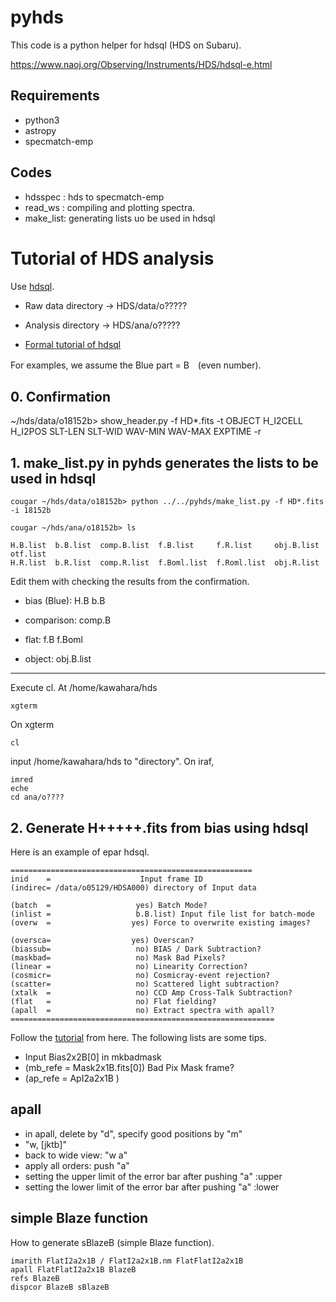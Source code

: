 # pyhds

This code is a python helper for hdsql (HDS on Subaru).

https://www.naoj.org/Observing/Instruments/HDS/hdsql-e.html

## Requirements

- python3
- astropy
- specmatch-emp

## Codes

- hdsspec : hds to specmatch-emp
- read_ws : compiling and plotting spectra.
- make_list: generating lists uo be used in hdsql


# Tutorial of HDS analysis 

Use [hdsql](https://www.naoj.org/Observing/Instruments/HDS/hdsql.html). 

- Raw data directory -> HDS/data/o?????
- Analysis directory -> HDS/ana/o?????

- [Formal tutorial of hdsql](https://www.naoj.org/Observing/Instruments/HDS/hdsql.html)

For examples, we assume the Blue part = B　(even number).

## 0. Confirmation

~/hds/data/o18152b> show_header.py -f HD*.fits -t OBJECT H_I2CELL H_I2POS SLT-LEN SLT-WID WAV-MIN WAV-MAX EXPTIME -r

## 1. make_list.py in pyhds generates the lists to be used in hdsql

```
cougar ~/hds/data/o18152b> python ../../pyhds/make_list.py -f HD*.fits -i 18152b

cougar ~/hds/ana/o18152b> ls

H.B.list  b.B.list  comp.B.list  f.B.list     f.R.list	   obj.B.list  otf.list
H.R.list  b.R.list  comp.R.list  f.Boml.list  f.Roml.list  obj.R.list
```

Edit them with checking the results from the confirmation.

- bias (Blue):
H.B
b.B

- comparison:
comp.B

- flat:
f.B
f.Boml

- object:
obj.B.list

------------------------------------------
Execute cl.
At /home/kawahara/hds

```
xgterm
```

On xgterm

```
cl
```

input /home/kawahara/hds to "directory". On iraf, 

```
imred
eche
cd ana/o????
```

## 2. Generate H+++++.fits from bias using hdsql

Here is an example of epar hdsql.

```
======================================================    
inid    =                    Input frame ID
(indirec= /data/o05129/HDSA000) directory of Input data

(batch  =                   yes) Batch Mode?
(inlist =                   b.B.list) Input file list for batch-mode
(overw  =                  yes) Force to overwrite existing images?

(oversca=                  yes) Overscan?
(biassub=                   no) BIAS / Dark Subtraction?
(maskbad=                   no) Mask Bad Pixels?
(linear =                   no) Linearity Correction?
(cosmicr=                   no) Cosmicray-event rejection?
(scatter=                   no) Scattered light subtraction?
(xtalk  =                   no) CCD Amp Cross-Talk Subtraction?
(flat   =                   no) Flat fielding?
(apall  =                   no) Extract spectra with apall?
===========================================================
```

Follow the [tutorial](https://www.naoj.org/Observing/Instruments/HDS/hdsql.html) from here. The following lists are some tips.

- Input Bias2x2B[0] in mkbadmask
- (mb_refe  =    Mask2x1B.fits[0]) Bad Pix Mask frame?
- (ap_refe  =    ApI2a2x1B )

## apall

- in apall, delete by "d", specify good positions by "m"
- "w, [jktb]"
- back to wide view: "w a" 
- apply all orders: push "a"
- setting the upper limit of the error bar after pushing "a" :upper
- setting the lower limit of the error bar after pushing "a" :lower

## simple Blaze function

How to generate sBlazeB (simple Blaze function).

```
imarith FlatI2a2x1B / FlatI2a2x1B.nm FlatFlatI2a2x1B
apall FlatFlatI2a2x1B BlazeB
refs BlazeB
dispcor BlazeB sBlazeB
```





